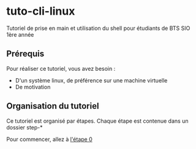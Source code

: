 # tuto-cli-linux
Tutoriel de prise en main et utilisation du shell pour étudiants de BTS SIO 1ère année

## Prérequis
Pour réaliser ce tutoriel, vous avez besoin :
  * D'un système linux, de préférence sur une machine virtuelle
  * De motivation

## Organisation du tutoriel
Ce tutoriel est organisé par étapes. Chaque étape est contenue dans un dossier step-*

Pour commencer, allez à [l'étape 0](https://github.com/Nat-Faeeria/tuto-cli-linux/tree/master/step-1)

